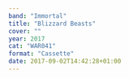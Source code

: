 ```yaml
---
band: "Immortal"
title: "Blizzard Beasts"
cover: ""
year: 2017
cat: "WAR041"
format: "Cassette"
date: 2017-09-02T14:42:28+01:00
---
```

